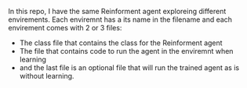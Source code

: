 In this repo, I have the same Reinforment agent exploreing different envirements. Each enviremnt has a its name in the filename and each envirement comes with 2 or 3 files:
- The class file that contains the class for the Reinforment agent
- The file that contains code to run the agent in the enviremnt when learning
- and the last file is an optional file that will run the trained agent as is without learning.
